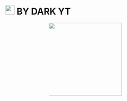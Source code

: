 # <img src="https://github.com/TheDudeThatCode/TheDudeThatCode/blob/master/Assets/Hi.gif" width="29px"> BY DARK YT
<p align="center">
<img src="https://encrypted-tbn0.gstatic.com/images?q=tbn:ANd9GcQL6mq5uvJNy9obI5A3qLSDv--e1Ls8-e0iQA&usqp=CAU" width="230" height="230"/>
</p>
<br>
